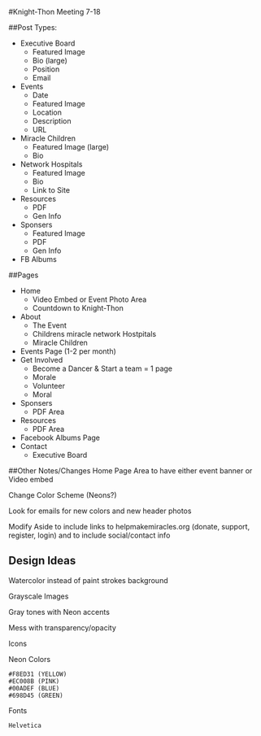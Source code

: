 #Knight-Thon Meeting 7-18
 	
 	
##Post Types:

* Executive Board
	* Featured Image
	* Bio (large)
	* Position
	* Email
* Events
	* Date
	* Featured Image
	* Location
	* Description
	* URL
* Miracle Children
	* Featured Image (large)
	* Bio
* Network Hospitals
	* Featured Image
	* Bio
	* Link to Site
* Resources
	* PDF
	* Gen Info
* Sponsers
	* Featured Image 
	* PDF
	* Gen Info
* FB Albums

##Pages
* Home
	* Video Embed or Event Photo Area
	* Countdown to Knight-Thon
* About
	* The Event
	* Childrens miracle network Hostpitals
	* Miracle Children
* Events Page
	(1-2 per month)
* Get Involved
	* Become a Dancer & Start a team = 1 page
 	* Morale
 	* Volunteer
	* Moral 
* Sponsers
	* PDF Area
* Resources
	* PDF Area
* Facebook Albums Page
* Contact
	* Executive Board
	
##Other Notes/Changes
Home Page Area to have either event banner or Video embed

Change Color Scheme (Neons?)

Look for emails for new colors and new header photos

Modify Aside to include links to helpmakemiracles.org (donate, support, register, login) and to include social/contact info


## Design Ideas
Watercolor instead of paint strokes background

Grayscale Images

Gray tones with Neon accents

Mess with transparency/opacity

Icons

Neon Colors

	#F8ED31 (YELLOW)
	#EC008B	(PINK)
	#00ADEF (BLUE)
	#698D45 (GREEN)

	
Fonts
	
	Helvetica
	